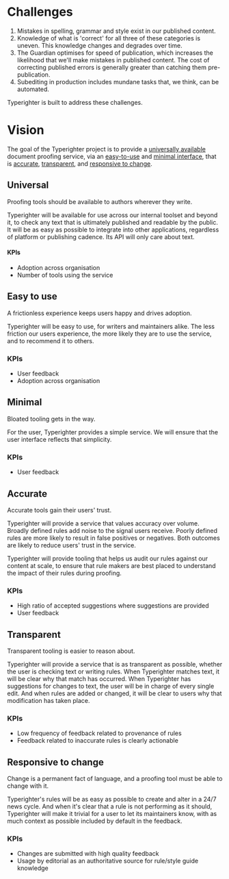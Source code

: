 # Challenges

1. Mistakes in spelling, grammar and style exist in our published content.
2. Knowledge of what is 'correct' for all three of these categories is uneven. This knowledge changes and degrades over time.
3. The Guardian optimises for speed of publication, which increases the likelihood that we'll make mistakes in published content. The cost of correcting published errors is generally greater than catching them pre-publication.
4. Subediting in production includes mundane tasks that, we think, can be automated.

Typerighter is built to address these challenges.

# Vision

The goal of the Typerighter project is to provide a [universally available](#universal) document proofing service, via  an [easy-to-use](#easy-to-use) and [minimal interface](#minimal), that is [accurate](#accurate), [transparent](#transparent), and [responsive to change](#responsive-to-change).

## Universal

Proofing tools should be available to authors wherever they write.

Typerighter will be available for use across our internal toolset and beyond it, to check any text that is ultimately published and readable by the public. It will be as easy as possible to integrate into other applications, regardless of platform or publishing cadence. Its API will only care about text.

#### KPIs

- Adoption across organisation
- Number of tools using the service

## Easy to use

A frictionless experience keeps users happy and drives adoption.

Typerighter will be easy to use, for writers and maintainers alike. The less friction our users experience, the more likely they are to use the service, and to recommend it to others.

### KPIs

- User feedback
- Adoption across organisation

## Minimal

Bloated tooling gets in the way.

For the user, Typerighter provides a simple service. We will ensure that the user interface reflects that simplicity.

### KPIs

- User feedback

## Accurate

Accurate tools gain their users' trust.

Typerighter will provide a service that values accuracy over volume. Broadly defined rules add noise to the signal users receive. Poorly defined rules are more likely to result in false positives or negatives. Both outcomes are likely to reduce users' trust in the service.

Typerighter will provide tooling that helps us audit our rules against our content at scale, to ensure that rule makers are best placed to understand the impact of their rules during proofing.

### KPIs

- High ratio of accepted suggestions where suggestions are provided
- User feedback

## Transparent

Transparent tooling is easier to reason about.

Typerighter will provide a service that is as transparent as possible, whether the user is checking text or writing rules. When Typerighter matches text, it will be clear why that match has occurred. When Typerighter has suggestions for changes to text, the user will be in charge of every single edit. And when rules are added or changed, it will be clear to users why that modification has taken place.

### KPIs

- Low frequency of feedback related to provenance of rules
- Feedback related to inaccurate rules is clearly actionable

## Responsive to change

Change is a permanent fact of language, and a proofing tool must be able to change with it.

Typerighter's rules will be as easy as possible to create and alter in a 24/7 news cycle. And when it's clear that a rule is not performing as it should, Typerighter will make it trivial for a user to let its maintainers know, with as much context as possible included by default in the feedback.

### KPIs

- Changes are submitted with high quality feedback
- Usage by editorial as an authoritative source for rule/style guide knowledge
